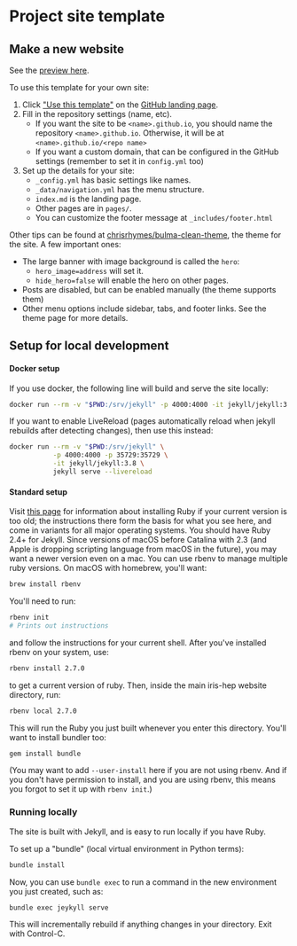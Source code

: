 # Project site template

## Make a new website

See the [preview here](https://henryiii.github.io/project_site_template).

To use this template for your own site:

1. Click ["Use this template"](https://github.com/henryiii/project_site_template/generate) on the [GitHub landing page](https://github.com/henryiii/project_site_template).
2. Fill in the repository settings (name, etc).
    * If you want the site to be `<name>.github.io`, you should name the repository `<name>.github.io`. Otherwise, it will be at `<name>.github.io/<repo name>`
    * If you want a custom domain, that can be configured in the GitHub settings (remember to set it in `config.yml` too)
3. Set up the details for your site:
    * `_config.yml` has basic settings like names.
    * `_data/navigation.yml` has the menu structure.
    * `index.md` is the landing page.
    * Other pages are in `pages/`.
    * You can customize the footer message at `_includes/footer.html`

Other tips can be found at [chrisrhymes/bulma-clean-theme](https://github.com/chrisrhymes/bulma-clean-theme), the theme for the site. A few important ones:

* The large banner with image background is called the `hero`:
    * `hero_image=address` will set it.
    * `hide_hero=false` will enable the hero on other pages.
* Posts are disabled, but can be enabled manually (the theme supports them)
* Other menu options include sidebar, tabs, and footer links. See the theme page for more details.


## Setup for local development

#### Docker setup

If you use docker, the following line will build and serve the site locally:

```bash
docker run --rm -v "$PWD:/srv/jekyll" -p 4000:4000 -it jekyll/jekyll:3.8 jekyll serve
```

If you want to enable LiveReload (pages automatically reload when jekyll rebuilds after detecting changes), then use this instead:

```bash
docker run --rm -v "$PWD:/srv/jekyll" \
           -p 4000:4000 -p 35729:35729 \
           -it jekyll/jekyll:3.8 \
           jekyll serve --livereload
```

#### Standard setup

Visit [this page](https://jekyllrb.com/docs/installation/) for information about installing Ruby if your current version is too old; the instructions there form the basis for what you see here, and come in variants for all major operating systems.
You should have Ruby 2.4+ for Jekyll. Since versions of macOS before Catalina with 2.3 (and Apple is dropping scripting language from macOS in the future), you may want a newer version even on a mac. You can use rbenv to manage multiple ruby versions. On macOS with homebrew, you'll want:

```bash
brew install rbenv
```

You'll need to run:

```bash
rbenv init
# Prints out instructions
```

and follow the instructions for your current shell. After you've installed rbenv on your system, use:

```bash
rbenv install 2.7.0
```

to get a current version of ruby. Then, inside the main iris-hep website directory, run:

```bash
rbenv local 2.7.0
```

This will run the Ruby you just built whenever you enter this directory. You'll want to install bundler too:

```bash
gem install bundle
```

(You may want to add `--user-install` here if you are not using rbenv. And if
you don't have permission to install, and you are using rbenv, this means you
forgot to set it up with `rbenv init`.)


### Running locally

The site is built with Jekyll, and is easy to run locally if you have Ruby.

To set up a "bundle" (local virtual environment in Python terms):

```bash
bundle install
```

Now, you can use `bundle exec` to run a command in the new environment you just created, such as:

```bash
bundle exec jeykyll serve
```

This will incrementally rebuild if anything changes in your directory. Exit with Control-C.

